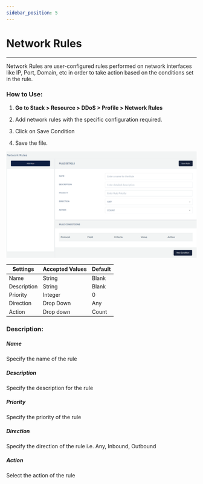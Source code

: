 ```yaml
---
sidebar_position: 5
---
```


# Network Rules

---

Network Rules are user-configured rules performed on network interfaces like IP, Port, Domain, etc in order to take action based on the conditions set in the rule.

### **How to Use:**

1. **Go to Stack > Resource > DDoS > Profile > Network Rules**

2. Add network rules with the specific configuration required.

3. Click on Save Condition

4. Save the file.

![network_rukes](\img\ddos\ddos19.png)

| Settings    | Accepted Values  | Default |
|-------------|------------------|---------|
| Name        | String           | Blank   |
| Description | String           | Blank   |
| Priority    | Integer          | 0       |
| Direction   | Drop Down        | Any     |
| Action      | Drop down        | Count   |

### **Description:**

##### **Name**

Specify the name of the rule

##### **Description**

Specify the description for the rule

##### **Priority**

Specify the priority of the rule
##### **Direction**

Specify the direction of the rule i.e. Any, Inbound, Outbound

##### **Action**

Select the action of the rule
